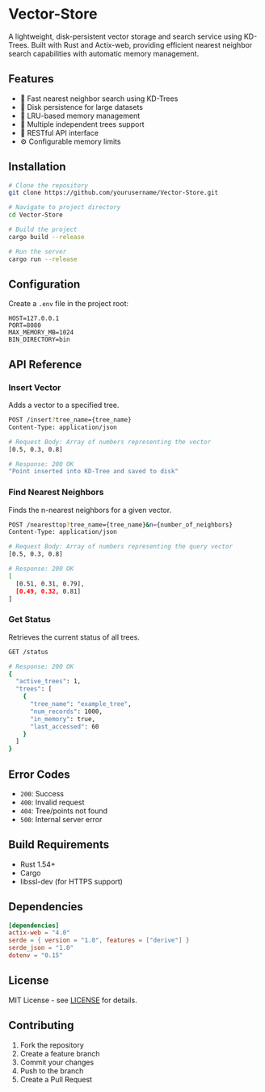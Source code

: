 # Vector-Store

A lightweight, disk-persistent vector storage and search service using KD-Trees. Built with Rust and Actix-web, providing efficient nearest neighbor search capabilities with automatic memory management.

## Features

- 🚀 Fast nearest neighbor search using KD-Trees
- 💾 Disk persistence for large datasets
- 🔄 LRU-based memory management
- 🌲 Multiple independent trees support
- 🔌 RESTful API interface
- ⚙️ Configurable memory limits

## Installation

```bash
# Clone the repository
git clone https://github.com/yourusername/Vector-Store.git

# Navigate to project directory
cd Vector-Store

# Build the project
cargo build --release

# Run the server
cargo run --release
```

## Configuration

Create a `.env` file in the project root:

```env
HOST=127.0.0.1
PORT=8080
MAX_MEMORY_MB=1024
BIN_DIRECTORY=bin
```

## API Reference

### Insert Vector
Adds a vector to a specified tree.

```bash
POST /insert?tree_name={tree_name}
Content-Type: application/json

# Request Body: Array of numbers representing the vector
[0.5, 0.3, 0.8]

# Response: 200 OK
"Point inserted into KD-Tree and saved to disk"
```

### Find Nearest Neighbors
Finds the n-nearest neighbors for a given vector.

```bash
POST /nearesttop?tree_name={tree_name}&n={number_of_neighbors}
Content-Type: application/json

# Request Body: Array of numbers representing the query vector
[0.5, 0.3, 0.8]

# Response: 200 OK
[
  [0.51, 0.31, 0.79],
  [0.49, 0.32, 0.81]
]
```

### Get Status
Retrieves the current status of all trees.

```bash
GET /status

# Response: 200 OK
{
  "active_trees": 1,
  "trees": [
    {
      "tree_name": "example_tree",
      "num_records": 1000,
      "in_memory": true,
      "last_accessed": 60
    }
  ]
}
```

## Error Codes

- `200`: Success
- `400`: Invalid request
- `404`: Tree/points not found
- `500`: Internal server error

## Build Requirements

- Rust 1.54+
- Cargo
- libssl-dev (for HTTPS support)

## Dependencies

```toml
[dependencies]
actix-web = "4.0"
serde = { version = "1.0", features = ["derive"] }
serde_json = "1.0"
dotenv = "0.15"
```

## License

MIT License - see [LICENSE](LICENSE) for details.

## Contributing

1. Fork the repository
2. Create a feature branch
3. Commit your changes
4. Push to the branch
5. Create a Pull Request
